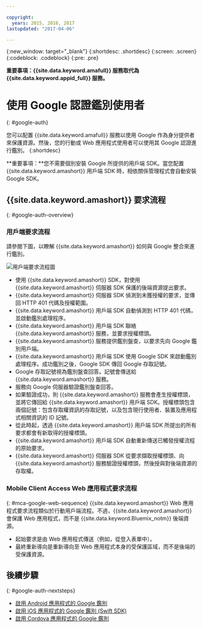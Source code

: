 ```yaml
---

copyright:
  years: 2015, 2016, 2017
lastupdated: "2017-04-06"

---
```

{:new_window: target="_blank"}
{:shortdesc: .shortdesc}
{:screen: .screen}
{:codeblock: .codeblock}
{:pre: .pre}

**重要事項：{{site.data.keyword.amafull}} 服務取代為 {{site.data.keyword.appid_full}} 服務。**


# 使用 Google 認證鑑別使用者
{: #google-auth}

您可以配置 {{site.data.keyword.amafull}} 服務以使用 Google 作為身分提供者來保護資源。然後，您的行動或 Web 應用程式使用者可以使用其 Google 認證進行鑑別。
{:shortdesc}

**重要事項：**您不需要個別安裝 Google 所提供的用戶端 SDK。當您配置 {{site.data.keyword.amashort}} 用戶端 SDK 時，相依關係管理程式會自動安裝 Google SDK。

## {{site.data.keyword.amashort}} 要求流程
{: #google-auth-overview}

### 用戶端要求流程

請參閱下圖，以瞭解 {{site.data.keyword.amashort}} 如何與 Google 整合來進行鑑別。

![用戶端要求流程圖](images/mca-sequence-google.jpg)

* 使用 {{site.data.keyword.amashort}} SDK，對使用 {{site.data.keyword.amashort}} 伺服器 SDK 保護的後端資源提出要求。
* {{site.data.keyword.amashort}} 伺服器 SDK 偵測到未獲授權的要求，並傳回 HTTP 401 代碼及授權範圍。
* {{site.data.keyword.amashort}} 用戶端 SDK 自動偵測到 HTTP 401 代碼，並啟動鑑別處理程序。
* {{site.data.keyword.amashort}} 用戶端 SDK 聯絡 {{site.data.keyword.amashort}} 服務，並要求授權標頭。
* {{site.data.keyword.amashort}} 服務提供鑑別盤查，以要求先向 Google 鑑別用戶端。
* {{site.data.keyword.amashort}} 用戶端 SDK 使用 Google SDK 來啟動鑑別處理程序。成功鑑別之後，Google SDK 傳回 Google 存取記號。
* Google 存取記號視為鑑別盤查回答。記號會傳送給 {{site.data.keyword.amashort}} 服務。
* 服務向 Google 伺服器驗證鑑別盤查回答。
* 如果驗證成功，則 {{site.data.keyword.amashort}} 服務會產生授權標頭，並將它傳回給 {{site.data.keyword.amashort}} 用戶端 SDK。授權標頭包含兩個記號：包含存取權資訊的存取記號，以及包含現行使用者、裝置及應用程式相關資訊的 ID 記號。
* 從此時起，透過 {{site.data.keyword.amashort}} 用戶端 SDK 所提出的所有要求都會有新取得的授權標頭。
* {{site.data.keyword.amashort}} 用戶端 SDK 自動重新傳送已觸發授權流程的原始要求。
* {{site.data.keyword.amashort}} 伺服器 SDK 從要求擷取授權標頭、向 {{site.data.keyword.amashort}} 服務驗證授權標頭，然後授與對後端資源的存取權。


### Mobile Client Access Web 應用程式要求流程
{: #mca-google-web-sequence}
{{site.data.keyword.amashort}} Web 應用程式要求流程類似於行動用戶端流程。不過，{{site.data.keyword.amashort}} 會保護 Web 應用程式，而不是 {{site.data.keyword.Bluemix_notm}} 後端資源。

  * 起始要求是由 Web 應用程式傳送（例如，從登入表單中）。
  * 最終重新導向是重新導向至 Web 應用程式本身的受保護區域，而不是後端的受保護資源。



## 後續步驟
{: #google-auth-nextsteps}

* [啟用 Android 應用程式的 Google 鑑別](google-auth-android.html)
* [啟用 iOS 應用程式的 Google 鑑別 (Swift SDK)](google-auth-ios-swift-sdk.html)
* [啟用 Cordova 應用程式的 Google 鑑別](google-auth-cordova.html)
